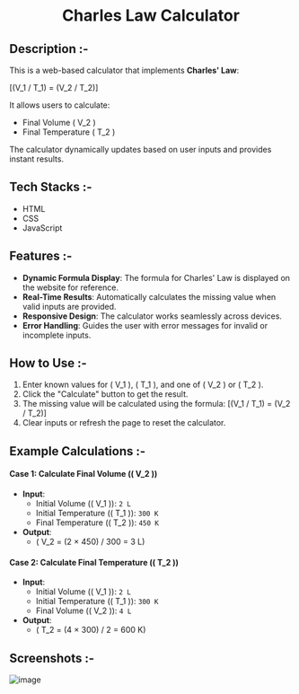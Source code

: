 # <p align="center">Charles Law Calculator</p>

## Description :-

This is a web-based calculator that implements **Charles' Law**:

\[(V_1 / T_1) = (V_2 / T_2)\]

It allows users to calculate:

- Final Volume \( V_2 \)
- Final Temperature \( T_2 \)

The calculator dynamically updates based on user inputs and provides instant results.

## Tech Stacks :-

- HTML
- CSS
- JavaScript

## Features :-

- **Dynamic Formula Display**: The formula for Charles' Law is displayed on the website for reference.
- **Real-Time Results**: Automatically calculates the missing value when valid inputs are provided.
- **Responsive Design**: The calculator works seamlessly across devices.
- **Error Handling**: Guides the user with error messages for invalid or incomplete inputs.

## How to Use :-

1. Enter known values for \( V_1 \), \( T_1 \), and one of \( V_2 \) or \( T_2 \).
2. Click the "Calculate" button to get the result.
3. The missing value will be calculated using the formula:
   \[(V_1 / T_1) = (V_2 / T_2)\]
4. Clear inputs or refresh the page to reset the calculator.

## Example Calculations :-

#### Case 1: Calculate Final Volume (\( V_2 \))
- **Input**:
  - Initial Volume (\( V_1 \)): `2 L`
  - Initial Temperature (\( T_1 \)): `300 K`
  - Final Temperature (\( T_2 \)): `450 K`
- **Output**:
  - \( V_2 = (2 × 450) / 300 = 3 L\)

#### Case 2: Calculate Final Temperature (\( T_2 \))
- **Input**:
  - Initial Volume (\( V_1 \)): `2 L`
  - Initial Temperature (\( T_1 \)): `300 K`
  - Final Volume (\( V_2 \)): `4 L`
- **Output**:
  - \( T_2 = (4 × 300) / 2 = 600 K\)

## Screenshots :-

![image](https://github.com/user-attachments/assets/8ab75b48-15cf-4558-b7ab-be2a3d0d04d8)
